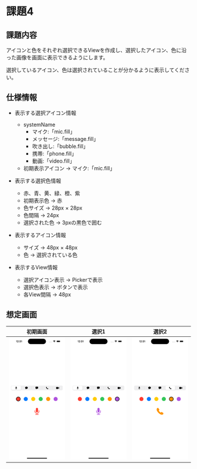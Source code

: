 # 課題4

## 課題内容

アイコンと色をそれぞれ選択できるViewを作成し、選択したアイコン、色に沿った画像を画面に表示できるようにします。

選択しているアイコン、色は選択されていることが分かるように表示してください。

## 仕様情報

* 表示する選択アイコン情報
  * systemName
    * マイク:「mic.fill」
    * メッセージ:「message.fill」
    * 吹き出し:「bubble.fill」
    * 携帯:「phone.fill」
    * 動画:「video.fill」
  * 初期表示アイコン → マイク:「mic.fill」

* 表示する選択色情報
  * 赤、青、黄、緑、橙、紫
  * 初期表示色 → 赤
  * 色サイズ → 28px × 28px
  * 色間隔 → 24px
  * 選択された色 → 3pxの黒色で囲む

* 表示するアイコン情報
  * サイズ → 48px × 48px
  * 色 → 選択されている色

* 表示するView情報
  * 選択アイコン表示 → Pickerで表示
  * 選択色表示 → ボタンで表示
  * 各View間隔 → 48px

## 想定画面

初期画面 | 選択1 | 選択2
:--: | :--: | :--:
<img src="../Images/Challenge4/Screen1.png" width=100%> | <img src="../Images/Challenge4/Screen2.png" width=100%> | <img src="../Images/Challenge4/Screen3.png" width=100%>